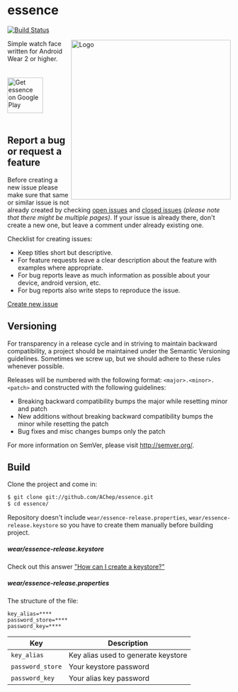 # essence
[![Build Status](https://travis-ci.org/AChep/essence.svg?branch=master)](https://travis-ci.org/AChep/essence)

<img alt="Logo" align="right" height="360"
   src="https://github.com/AChep/essence/raw/master/art/icon_512.png" />

Simple watch face written for Android Wear 2 or higher.

<a href="https://play.google.com/store/apps/details?id=com.artemchep.essence">
  <img alt="Get essence on Google Play" vspace="20"
       src="https://play.google.com/intl/en_us/badges/images/generic/en-play-badge.png" height="80" />
</a>

Report a bug or request a feature
----------------
Before creating a new issue please make sure that same or similar issue is not already created by checking [open issues][2] and [closed issues][3] *(please note that there might be multiple pages)*. If your issue is already there, don't create a new one, but leave a comment under already existing one.

Checklist for creating issues:

- Keep titles short but descriptive.
- For feature requests leave a clear description about the feature with examples where appropriate.
- For bug reports leave as much information as possible about your device, android version, etc.
- For bug reports also write steps to reproduce the issue.

[Create new issue][1]

Versioning
----------------
For transparency in a release cycle and in striving to maintain backward compatibility, a project should be maintained under the Semantic Versioning guidelines. Sometimes we screw up, but we should adhere to these rules whenever possible.

Releases will be numbered with the following format: `<major>.<minor>.<patch>` and constructed with the following guidelines:
- Breaking backward compatibility bumps the major while resetting minor and patch
- New additions without breaking backward compatibility bumps the minor while resetting the patch
- Bug fixes and misc changes bumps only the patch

For more information on SemVer, please visit http://semver.org/.

Build
----------------
Clone the project and come in:

``` bash
$ git clone git://github.com/AChep/essence.git
$ cd essence/
```

Repository doesn't include `wear/essence-release.properties`, `wear/essence-release.keystore` so you have to create them manually before building project.

##### wear/essence-release.keystore
Check out this answer ["How can I create a keystore?"](http://stackoverflow.com/a/15330139/1408535)
##### wear/essence-release.properties
The structure of the file:
```
key_alias=****
password_store=****
password_key=****
```
| Key | Description |
| --- | --- |
| `key_alias` | Key alias used to generate keystore |
| `password_store` | Your keystore password |
| `password_key` | Your alias key password |

[1]: https://github.com/AChep/essence/issues/new
[2]: https://github.com/AChep/essence/issues?state=open
[3]: https://github.com/AChep/essence/issues?state=closed
